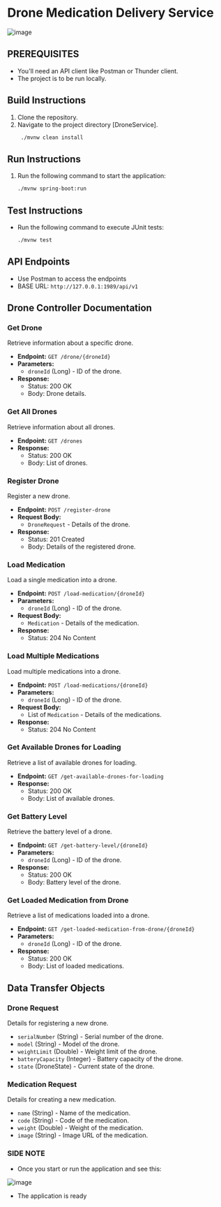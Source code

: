 # Drone Medication Delivery Service

![image]([https://uavsystemsinternational.com/cdn/shop/products/AureliaX8MAXFrontView_x314@2x.jpg?v=1669653288](https://www.cnet.com/a/img/resize/edb9e05d5873cd1d891a388bf151bfbadc0be916/hub/2023/01/04/119ad311-078f-4f38-b64f-9625e51c4707/20221121-zipline-drone-drop-02.jpg?auto=webp&fit=crop&height=675&width=1200))

## PREREQUISITES
- You'll need an API client like Postman or Thunder client.
- The project is to be run locally.


## Build Instructions
1. Clone the repository.
2. Navigate to the project directory [DroneService].
   ```bash 
    ./mvnw clean install
    ```

## Run Instructions
1. Run the following command to start the application:
    ```bash 
    ./mvnw spring-boot:run
    ```

## Test Instructions
- Run the following command to execute JUnit tests:
    ```bash
    ./mvnw test
    ```

## API Endpoints
- Use Postman to access the endpoints
- BASE URL: `http://127.0.0.1:1989/api/v1`


## Drone Controller Documentation

### Get Drone
Retrieve information about a specific drone.

- **Endpoint:** `GET /drone/{droneId}`
- **Parameters:**
  - `droneId` (Long) - ID of the drone.
- **Response:**
  - Status: 200 OK
  - Body: Drone details.

### Get All Drones
Retrieve information about all drones.

- **Endpoint:** `GET /drones`
- **Response:**
  - Status: 200 OK
  - Body: List of drones.

### Register Drone
Register a new drone.

- **Endpoint:** `POST /register-drone`
- **Request Body:**
  - `DroneRequest` - Details of the drone.
- **Response:**
  - Status: 201 Created
  - Body: Details of the registered drone.

### Load Medication
Load a single medication into a drone.

- **Endpoint:** `POST /load-medication/{droneId}`
- **Parameters:**
  - `droneId` (Long) - ID of the drone.
- **Request Body:**
  - `Medication` - Details of the medication.
- **Response:**
  - Status: 204 No Content

### Load Multiple Medications
Load multiple medications into a drone.

- **Endpoint:** `POST /load-medications/{droneId}`
- **Parameters:**
  - `droneId` (Long) - ID of the drone.
- **Request Body:**
  - List of `Medication` - Details of the medications.
- **Response:**
  - Status: 204 No Content

### Get Available Drones for Loading
Retrieve a list of available drones for loading.

- **Endpoint:** `GET /get-available-drones-for-loading`
- **Response:**
  - Status: 200 OK
  - Body: List of available drones.

### Get Battery Level
Retrieve the battery level of a drone.

- **Endpoint:** `GET /get-battery-level/{droneId}`
- **Parameters:**
  - `droneId` (Long) - ID of the drone.
- **Response:**
  - Status: 200 OK
  - Body: Battery level of the drone.

### Get Loaded Medication from Drone
Retrieve a list of medications loaded into a drone.

- **Endpoint:** `GET /get-loaded-medication-from-drone/{droneId}`
- **Parameters:**
  - `droneId` (Long) - ID of the drone.
- **Response:**
  - Status: 200 OK
  - Body: List of loaded medications.

## Data Transfer Objects

### Drone Request
Details for registering a new drone.

- `serialNumber` (String) - Serial number of the drone.
- `model` (String) - Model of the drone.
- `weightLimit` (Double) - Weight limit of the drone.
- `batteryCapacity` (Integer) - Battery capacity of the drone.
- `state` (DroneState) - Current state of the drone.

### Medication Request
Details for creating a new medication.

- `name` (String) - Name of the medication.
- `code` (String) - Code of the medication.
- `weight` (Double) - Weight of the medication.
- `image` (String) - Image URL of the medication.


### SIDE NOTE
- Once you start or run the application and see this:

![image](https://github.com/nelson8013/MusalaSoftDroneTask/assets/12644704/aea2b6b0-c9e5-407c-bd5a-b0008e0ba82c)
- The application is ready

